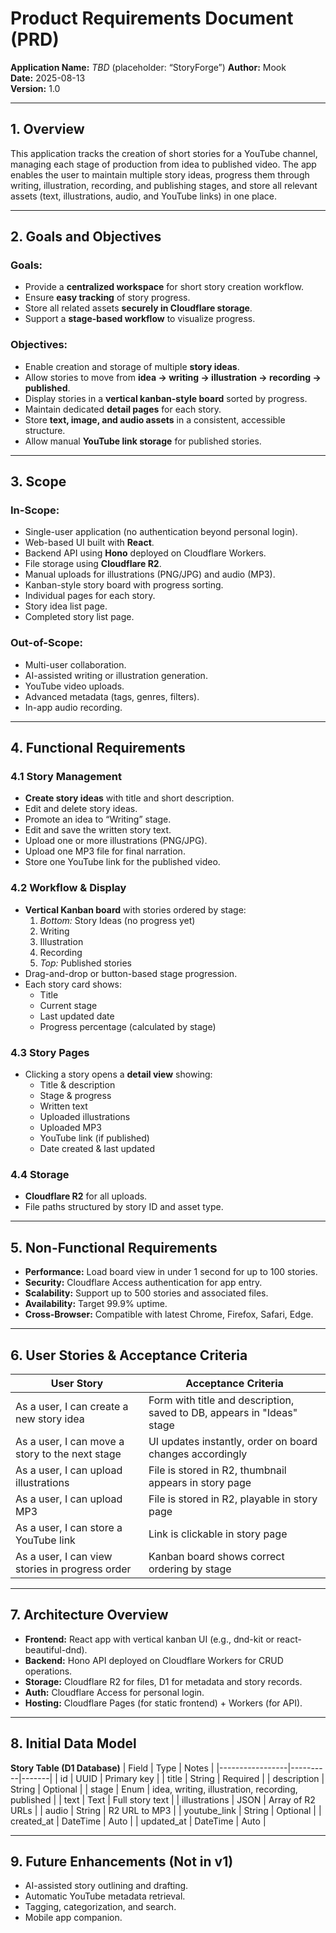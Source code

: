 # **Product Requirements Document (PRD)**
**Application Name:** _TBD_ (placeholder: “StoryForge”)
**Author:** Mook  
**Date:** 2025-08-13  
**Version:** 1.0

---

## **1. Overview**
This application tracks the creation of short stories for a YouTube channel, managing each stage of production from idea to published video. The app enables the user to maintain multiple story ideas, progress them through writing, illustration, recording, and publishing stages, and store all relevant assets (text, illustrations, audio, and YouTube links) in one place.

---

## **2. Goals and Objectives**

### Goals:
- Provide a **centralized workspace** for short story creation workflow.
- Ensure **easy tracking** of story progress.
- Store all related assets **securely in Cloudflare storage**.
- Support a **stage-based workflow** to visualize progress.

### Objectives:
- Enable creation and storage of multiple **story ideas**.
- Allow stories to move from **idea → writing → illustration → recording → published**.
- Display stories in a **vertical kanban-style board** sorted by progress.
- Maintain dedicated **detail pages** for each story.
- Store **text, image, and audio assets** in a consistent, accessible structure.
- Allow manual **YouTube link storage** for published stories.

---

## **3. Scope**

### In-Scope:
- Single-user application (no authentication beyond personal login).
- Web-based UI built with **React**.
- Backend API using **Hono** deployed on Cloudflare Workers.
- File storage using **Cloudflare R2**.
- Manual uploads for illustrations (PNG/JPG) and audio (MP3).
- Kanban-style story board with progress sorting.
- Individual pages for each story.
- Story idea list page.
- Completed story list page.

### Out-of-Scope:
- Multi-user collaboration.
- AI-assisted writing or illustration generation.
- YouTube video uploads.
- Advanced metadata (tags, genres, filters).
- In-app audio recording.

---

## **4. Functional Requirements**

### 4.1 Story Management
- **Create story ideas** with title and short description.
- Edit and delete story ideas.
- Promote an idea to “Writing” stage.
- Edit and save the written story text.
- Upload one or more illustrations (PNG/JPG).
- Upload one MP3 file for final narration.
- Store one YouTube link for the published video.

### 4.2 Workflow & Display
- **Vertical Kanban board** with stories ordered by stage:
  1. _Bottom:_ Story Ideas (no progress yet)
  2. Writing
  3. Illustration
  4. Recording
  5. _Top:_ Published stories  
- Drag-and-drop or button-based stage progression.
- Each story card shows:
  - Title
  - Current stage
  - Last updated date
  - Progress percentage (calculated by stage)

### 4.3 Story Pages
- Clicking a story opens a **detail view** showing:
  - Title & description
  - Stage & progress
  - Written text
  - Uploaded illustrations
  - Uploaded MP3
  - YouTube link (if published)
  - Date created & last updated

### 4.4 Storage
- **Cloudflare R2** for all uploads.
- File paths structured by story ID and asset type.

---

## **5. Non-Functional Requirements**
- **Performance:** Load board view in under 1 second for up to 100 stories.
- **Security:** Cloudflare Access authentication for app entry.
- **Scalability:** Support up to 500 stories and associated files.
- **Availability:** Target 99.9% uptime.
- **Cross-Browser:** Compatible with latest Chrome, Firefox, Safari, Edge.

---

## **6. User Stories & Acceptance Criteria**

| User Story | Acceptance Criteria |
|------------|---------------------|
| As a user, I can create a new story idea | Form with title and description, saved to DB, appears in "Ideas" stage |
| As a user, I can move a story to the next stage | UI updates instantly, order on board changes accordingly |
| As a user, I can upload illustrations | File is stored in R2, thumbnail appears in story page |
| As a user, I can upload MP3 | File is stored in R2, playable in story page |
| As a user, I can store a YouTube link | Link is clickable in story page |
| As a user, I can view stories in progress order | Kanban board shows correct ordering by stage |

---

## **7. Architecture Overview**
- **Frontend:** React app with vertical kanban UI (e.g., dnd-kit or react-beautiful-dnd).
- **Backend:** Hono API deployed on Cloudflare Workers for CRUD operations.
- **Storage:** Cloudflare R2 for files, D1 for metadata and story records.
- **Auth:** Cloudflare Access for personal login.
- **Hosting:** Cloudflare Pages (for static frontend) + Workers (for API).

---

## **8. Initial Data Model**
**Story Table (D1 Database)**
| Field           | Type     | Notes |
|-----------------|----------|-------|
| id              | UUID     | Primary key |
| title           | String   | Required |
| description     | String   | Optional |
| stage           | Enum     | idea, writing, illustration, recording, published |
| text            | Text     | Full story text |
| illustrations   | JSON     | Array of R2 URLs |
| audio           | String   | R2 URL to MP3 |
| youtube_link    | String   | Optional |
| created_at      | DateTime | Auto |
| updated_at      | DateTime | Auto |

---

## **9. Future Enhancements (Not in v1)**
- AI-assisted story outlining and drafting.
- Automatic YouTube metadata retrieval.
- Tagging, categorization, and search.
- Mobile app companion.

